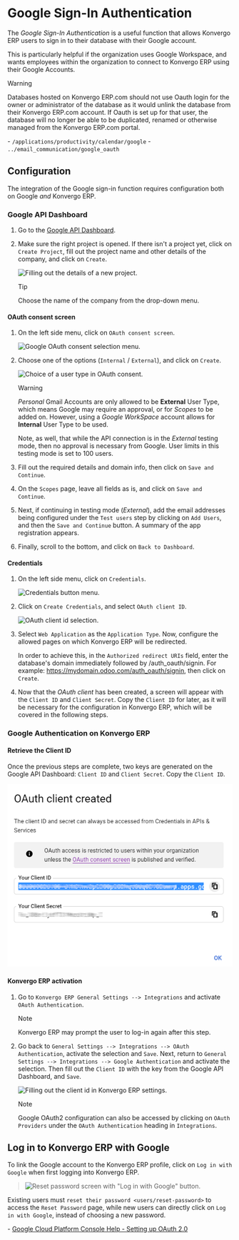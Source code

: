 # Google Sign-In Authentication

The *Google Sign-In Authentication* is a useful function that allows
Konvergo ERP users to sign in to their database with their Google account.

This is particularly helpful if the organization uses Google Workspace,
and wants employees within the organization to connect to Konvergo ERP using
their Google Accounts.

> [!WARNING]
> Databases hosted on Konvergo ERP.com should not use Oauth login for the owner
> or administrator of the database as it would unlink the database from
> their Konvergo ERP.com account. If Oauth is set up for that user, the database
> will no longer be able to be duplicated, renamed or otherwise managed
> from the Konvergo ERP.com portal.

<div class="seealso">

\- `/applications/productivity/calendar/google` -
`../email_communication/google_oauth`

</div>

## Configuration

The integration of the Google sign-in function requires configuration
both on Google *and* Konvergo ERP.

### Google API Dashboard

1.  Go to the [Google API
    Dashboard](https://console.developers.google.com/).

2.  Make sure the right project is opened. If there isn't a project yet,
    click on `Create
    Project`, fill out the project name and other details of the
    company, and click on `Create`.

    <img src="google/new-project-details.png" class="align-center"
    alt="Filling out the details of a new project." />

    > [!TIP]
    > Choose the name of the company from the drop-down menu.

#### OAuth consent screen

1.  On the left side menu, click on `OAuth consent screen`.

    <img src="google/consent-selection.png" class="align-center"
    alt="Google OAuth consent selection menu." />

2.  Choose one of the options (`Internal` / `External`), and click on
    `Create`.

    <img src="google/consent.png" class="align-center"
    alt="Choice of a user type in OAuth consent." />

    > [!WARNING]
    > *Personal* Gmail Accounts are only allowed to be **External** User
    > Type, which means Google may require an approval, or for *Scopes*
    > to be added on. However, using a *Google WorkSpace* account allows
    > for **Internal** User Type to be used.
    >
    > Note, as well, that while the API connection is in the *External*
    > testing mode, then no approval is necessary from Google. User
    > limits in this testing mode is set to 100 users.

3.  Fill out the required details and domain info, then click on
    `Save and Continue`.

4.  On the `Scopes` page, leave all fields as is, and click on `Save and
    Continue`.

5.  Next, if continuing in testing mode (*External*), add the email
    addresses being configured under the `Test users` step by clicking
    on `Add Users`, and then the `Save and Continue` button. A summary
    of the app registration appears.

6.  Finally, scroll to the bottom, and click on `Back to Dashboard`.

#### Credentials

1.  On the left side menu, click on `Credentials`.

    <img src="google/credentials-button.png" class="align-center"
    alt="Credentials button menu." />

2.  Click on `Create Credentials`, and select `OAuth client ID`.

    <img src="google/client-id.png" class="align-center"
    alt="OAuth client id selection." />

3.  Select `Web Application` as the `Application Type`. Now, configure
    the allowed pages on which Konvergo ERP will be redirected.

    In order to achieve this, in the `Authorized redirect URIs` field,
    enter the database's domain immediately followed by
    <span class="title-ref">/auth_oauth/signin</span>. For example:
    <span class="title-ref">https://mydomain.odoo.com/auth_oauth/signin</span>,
    then click on `Create`.

4.  Now that the *OAuth client* has been created, a screen will appear
    with the `Client ID` and `Client Secret`. Copy the `Client ID` for
    later, as it will be necessary for the configuration in Konvergo ERP, which
    will be covered in the following steps.

### Google Authentication on Konvergo ERP

#### Retrieve the Client ID

Once the previous steps are complete, two keys are generated on the
Google API Dashboard: `Client ID` and `Client Secret`. Copy the
`Client ID`.

<img src="google/secret-ids.png" class="align-center"
alt="Google OAuth Client ID generated." />

#### Konvergo ERP activation

1.  Go to `Konvergo ERP General Settings --> Integrations` and activate `OAuth
    Authentication`.

    > [!NOTE]
    > Konvergo ERP may prompt the user to log-in again after this step.

2.  Go back to
    `General Settings --> Integrations --> OAuth Authentication`,
    activate the selection and `Save`. Next, return to
    `General Settings -->
    Integrations --> Google Authentication` and activate the selection.
    Then fill out the `Client ID` with the key from the Google API
    Dashboard, and `Save`.

    <img src="google/odoo-client-id.png" class="align-center"
    alt="Filling out the client id in Konvergo ERP settings." />

    > [!NOTE]
    > Google OAuth2 configuration can also be accessed by clicking on
    > `OAuth Providers` under the `OAuth Authentication` heading in
    > `Integrations`.

## Log in to Konvergo ERP with Google

To link the Google account to the Konvergo ERP profile, click on
`Log in with Google` when first logging into Konvergo ERP.

> <img src="google/first-login.png" class="align-center"
> alt="Reset password screen with &quot;Log in with Google&quot; button." />

Existing users must `reset their password <users/reset-password>` to
access the `Reset Password` page, while new users can directly click on
`Log in with
Google`, instead of choosing a new password.

<div class="seealso">

\- [Google Cloud Platform Console Help - Setting up OAuth
2.0](https://support.google.com/cloud/answer/6158849)

</div>
